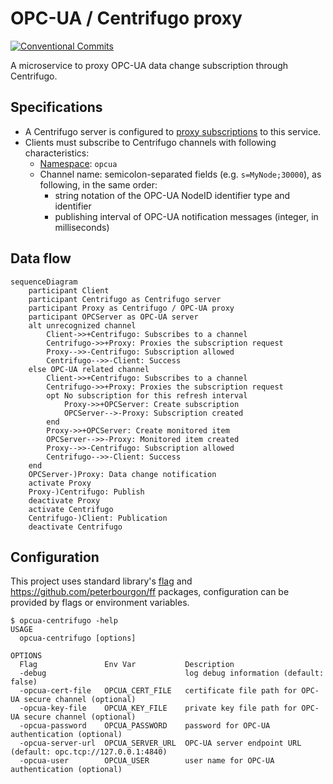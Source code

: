 # OPC-UA / Centrifugo proxy

[![Conventional Commits](https://img.shields.io/badge/Conventional%20Commits-1.0.0-yellow.svg)](https://conventionalcommits.org)

A microservice to proxy OPC-UA data change subscription through Centrifugo.

## Specifications

[1]: https://centrifugal.dev/docs/server/proxy#subscribe-proxy
[2]: https://centrifugal.dev/docs/server/channels#channel-namespaces

- A Centrifugo server is configured to [proxy subscriptions][1] to this service.
- Clients must subscribe to Centrifugo channels with following characteristics:
  - [Namespace][2]: `opcua`
  - Channel name: semicolon-separated fields (e.g. `s=MyNode;30000`), as following, in the same order:
    - string notation of the OPC-UA NodeID identifier type and identifier
    - publishing interval of OPC-UA notification messages (integer, in milliseconds)

## Data flow

```mermaid
sequenceDiagram
    participant Client
    participant Centrifugo as Centrifugo server
    participant Proxy as Centrifugo / OPC-UA proxy
    participant OPCServer as OPC-UA server
    alt unrecognized channel
        Client->>+Centrifugo: Subscribes to a channel
        Centrifugo->>+Proxy: Proxies the subscription request
        Proxy-->>-Centrifugo: Subscription allowed
        Centrifugo-->>-Client: Success
    else OPC-UA related channel
        Client->>+Centrifugo: Subscribes to a channel
        Centrifugo->>+Proxy: Proxies the subscription request
        opt No subscription for this refresh interval
            Proxy->>+OPCServer: Create subscription
            OPCServer-->-Proxy: Subscription created
        end
        Proxy->>+OPCServer: Create monitored item
        OPCServer-->>-Proxy: Monitored item created
        Proxy-->>-Centrifugo: Subscription allowed
        Centrifugo-->>-Client: Success
    end
    OPCServer-)Proxy: Data change notification
    activate Proxy
    Proxy-)Centrifugo: Publish
    deactivate Proxy
    activate Centrifugo
    Centrifugo-)Client: Publication
    deactivate Centrifugo
```

## Configuration

This project uses standard library's [flag](https://pkg.go.dev/flag) and <https://github.com/peterbourgon/ff>
packages, configuration can be provided by flags or environment variables.

```ShellSession
$ opcua-centrifugo -help
USAGE
  opcua-centrifugo [options]

OPTIONS
  Flag               Env Var           Description
  -debug                               log debug information (default: false)
  -opcua-cert-file   OPCUA_CERT_FILE   certificate file path for OPC-UA secure channel (optional)
  -opcua-key-file    OPCUA_KEY_FILE    private key file path for OPC-UA secure channel (optional)
  -opcua-password    OPCUA_PASSWORD    password for OPC-UA authentication (optional)
  -opcua-server-url  OPCUA_SERVER_URL  OPC-UA server endpoint URL (default: opc.tcp://127.0.0.1:4840)
  -opcua-user        OPCUA_USER        user name for OPC-UA authentication (optional)
```

